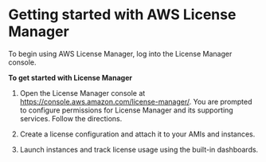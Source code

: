 # Getting started with AWS License Manager<a name="getting-started"></a>

To begin using AWS License Manager, log into the License Manager console\.

**To get started with License Manager**

1. Open the License Manager console at [https://console\.aws\.amazon\.com/license\-manager/](https://console.aws.amazon.com/license-manager/)\. You are prompted to configure permissions for License Manager and its supporting services\. Follow the directions\.

1. Create a license configuration and attach it to your AMIs and instances\.

1. Launch instances and track license usage using the built\-in dashboards\.